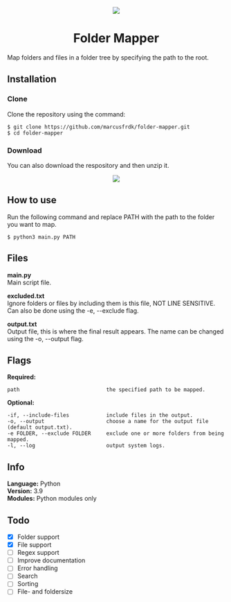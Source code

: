 <p align="center"><img src="https://i.imgur.com/4Gz581X.png"></p>

<h1 align="center">Folder Mapper</h1>
Map folders and files in a folder tree by specifying the path to the root.

## Installation
### Clone
Clone the repository using the command:
```
$ git clone https://github.com/marcusfrdk/folder-mapper.git
$ cd folder-mapper
```

### Download
You can also download the respository and then unzip it.
<p align="center"><img src="https://i.imgur.com/c0TUWfM.png"></p>

## How to use

Run the following command and replace PATH with the path to the folder you want to map.
```
$ python3 main.py PATH
```

## Files
**main.py**<br/>
Main script file.

**excluded.txt**<br/>
Ignore folders or files by including them is this file, NOT LINE SENSITIVE. Can also be done using the -e, --exclude flag.

**output.txt**<br/>
Output file, this is where the final result appears. The name can be changed using the -o, --output flag.

## Flags

**Required:**
```
path                            the specified path to be mapped.
```

**Optional:**
```
-if, --include-files            include files in the output.
-o, --output                    choose a name for the output file (default output.txt).
-e FOLDER, --exclude FOLDER     exclude one or more folders from being mapped.
-l, --log                       output system logs.
```

## Info
**Language:** Python<br/>
**Version:** 3.9<br/>
**Modules:** Python modules only<br/>

## Todo
- [x] Folder support
- [x] File support
- [ ] Regex support
- [ ] Improve documentation
- [ ] Error handling
- [ ] Search
- [ ] Sorting
- [ ] File- and foldersize
